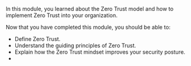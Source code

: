 In this module, you learned about the Zero Trust model and how to implement Zero Trust into your organization.

Now that you have completed this module, you should be able to:

- Define Zero Trust.
- Understand the guiding principles of Zero Trust.
- Explain how the Zero Trust mindset improves your security posture.
- 